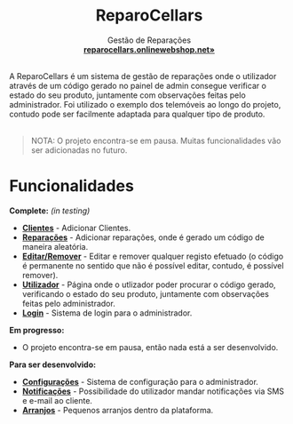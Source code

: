 <p align="center">
  <a href="#">
    
  </a>
  <h1 align="center"><b>ReparoCellars</b></h1>
  <p align="center">
  Gestão de Reparações
    <br />
    <a href="[https://reparocellars.onlinewebshop.net]"><strong>reparocellars.onlinewebshop.net»</strong></a>
    <br />
    <br />
  </p>
</p>
A ReparoCellars é um sistema de gestão de reparações onde o utilizador através de um código gerado no painel de admin consegue verificar o estado do seu produto, juntamente com observações feitas pelo administrador. Foi utilizado o exemplo dos telemóveis ao longo do projeto, contudo pode ser facilmente adaptada para qualquer tipo de produto.
<br/>
<br/>

  > NOTA: O projeto encontra-se em pausa. Muitas funcionalidades vão ser adicionadas no futuro.

# Funcionalidades

**Complete:** _(in testing)_

- **[Clientes](#features)** - Adicionar Clientes.
- **[Reparações](#features)** - Adicionar reparações, onde é gerado um código de maneira aleatória.
- **[Editar/Remover](#features)** - Editar e remover qualquer registo efetuado (o código é permanente no sentido que não é possível editar, contudo, é possível remover).
- **[Utilizador](#features)** - Página onde o utlizador poder procurar o código gerado, verificando o estado do seu produto, juntamente com observações feitas pelo administrador.
- **[Login](#features)** - Sistema de login para o administrador.

**Em progresso:**

- O projeto encontra-se em pausa, então nada está a ser desenvolvido.

**Para ser desenvolvido:**

- **[Configurações](#features)** - Sistema de configuração para o administrador.
- **[Notificações](#features)** - Possibilidade do utilizador mandar notificações via SMS e e-mail ao cliente.
- **[Arranjos](#features)** - Pequenos arranjos dentro da plataforma.
